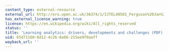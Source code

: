 ```yaml
---
content_type: external-resource
external_url: http://oro.open.ac.uk/36374/1/IJTEL40501_Ferguson%20Jan%202013.pdf
has_external_license_warning: true
license: https://en.wikipedia.org/wiki/All_rights_reserved
status: ''
title: 'Learning analytics: drivers, developments and challenges (PDF)'
uid: 65d71160-8d12-4c26-8a66-215ee9f0aaff
wayback_url: ''
---
```

